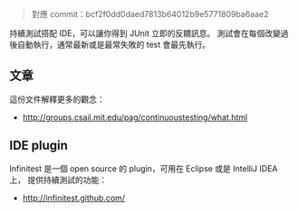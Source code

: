 > 對應 commit：bcf2f0dd0daed7813b64012b9e5771809ba6aae2


持續測試搭配 IDE，可以讓你得到 JUnit 立即的反饋訊息。
測試會在每個改變過後自動執行，通常最新或是最常失敗的 test 會最先執行。


文章
----

這份文件解釋更多的觀念：

* http://groups.csail.mit.edu/pag/continuoustesting/what.html


IDE plugin
----------
Infinitest 是一個 open source 的 plugin，可用在 Eclipse 或是 IntelliJ IDEA 上，
提供持續測試的功能：

* http://infinitest.github.com/